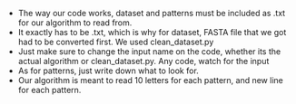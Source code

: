 - The way our code works, dataset and patterns must be included as .txt for our algorithm to read from.  
- It exactly has to be .txt, which is why for dataset, FASTA file that we got had to be converted first. We used clean_dataset.py 
- Just make sure to change the input name on the code, whether its the actual algorithm or clean_dataset.py. Any code, watch for the input    
- As for patterns, just write down what to look for.  
- Our algorithm is meant to read 10 letters for each pattern, and new line for each pattern.
